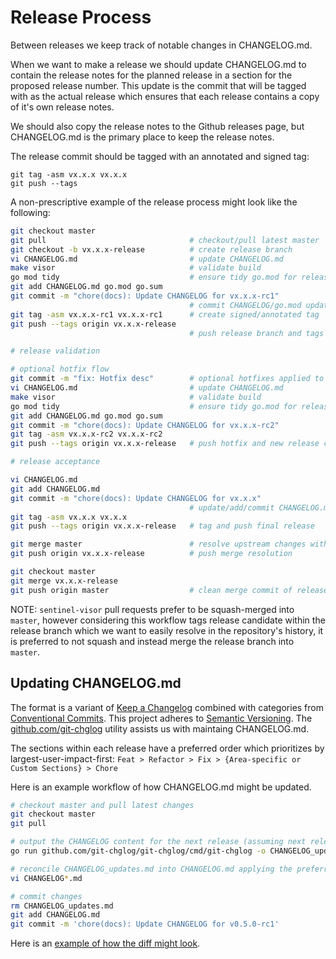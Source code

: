 # Release Process

Between releases we keep track of notable changes in CHANGELOG.md.

When we want to make a release we should update CHANGELOG.md to contain the release notes for the planned release in a section for
the proposed release number. This update is the commit that will be tagged with as the actual release which ensures that each release
contains a copy of it's own release notes. 

We should also copy the release notes to the Github releases page, but CHANGELOG.md is the primary place to keep the release notes. 

The release commit should be tagged with an annotated and signed tag:

    git tag -asm vx.x.x vx.x.x
    git push --tags

A non-prescriptive example of the release process might look like the following:

```sh
git checkout master
git pull                                # checkout/pull latest master
git checkout -b vx.x.x-release          # create release branch
vi CHANGELOG.md                         # update CHANGELOG.md
make visor                              # validate build
go mod tidy                             # ensure tidy go.mod for release
git add CHANGELOG.md go.mod go.sum
git commit -m "chore(docs): Update CHANGELOG for vx.x.x-rc1"
                                        # commit CHANGELOG/go.mod updates
git tag -asm vx.x.x-rc1 vx.x.x-rc1      # create signed/annotated tag
git push --tags origin vx.x.x-release
                                        # push release branch and tags

# release validation

# optional hotfix flow
git commit -m "fix: Hotfix desc"        # optional hotfixes applied to release branch
vi CHANGELOG.md                         # update CHANGELOG.md
make visor                              # validate build
go mod tidy                             # ensure tidy go.mod for release
git add CHANGELOG.md go.mod go.sum
git commit -m "chore(docs): Update CHANGELOG for vx.x.x-rc2"
git tag -asm vx.x.x-rc2 vx.x.x-rc2
git push --tags origin vx.x.x-release   # push hotfix and new release candidate tag

# release acceptance

vi CHANGELOG.md
git add CHANGELOG.md
git commit -m "chore(docs): Update CHANGELOG for vx.x.x"
                                        # update/add/commit CHANGELOG.md
git tag -asm vx.x.x vx.x.x
git push --tags origin vx.x.x-release   # tag and push final release

git merge master                        # resolve upstream changes within release branch
git push origin vx.x.x-release          # push merge resolution

git checkout master
git merge vx.x.x-release
git push origin master                  # clean merge commit of release branch into master and push
```

NOTE: `sentinel-visor` pull requests prefer to be squash-merged into `master`, however considering this workflow tags release candidate within the release branch which we want to easily resolve in the repository's history, it is preferred to not squash and instead merge the release branch into `master`.


## Updating CHANGELOG.md

The format is a variant of [Keep a Changelog](https://keepachangelog.com/en/1.0.0/) combined with categories from [Conventional Commits](https://www.conventionalcommits.org/en/v1.0.0/). This project adheres to [Semantic Versioning](https://semver.org/spec/v2.0.0.html). The [github.com/git-chglog](https://github.com/git-chglog/git-chglog) utility assists us with maintaing CHANGELOG.md.

The sections within each release have a preferred order which prioritizes by largest-user-impact-first: `Feat > Refactor > Fix > {Area-specific or Custom Sections} > Chore`

Here is an example workflow of how CHANGELOG.md might be updated.

```sh
# checkout master and pull latest changes
git checkout master
git pull

# output the CHANGELOG content for the next release (assuming next release is v0.5.0-rc1)
go run github.com/git-chglog/git-chglog/cmd/git-chglog -o CHANGELOG_updates.md --next-tag v0.5.0-rc1

# reconcile CHANGELOG_updates.md into CHANGELOG.md applying the preferred section order
vi CHANGELOG*.md

# commit changes
rm CHANGELOG_updates.md
git add CHANGELOG.md
git commit -m 'chore(docs): Update CHANGELOG for v0.5.0-rc1'
```

Here is an [example of how the diff might look](https://github.com/filecoin-project/sentinel-visor/pull/326/commits/9536df9e39991a3b78013d1d1b36fef94562556d).
